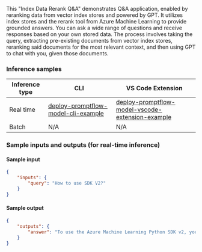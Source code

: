 This "Index Data Rerank Q&A" demonstrates Q&A application, enabled by reranking data from vector index stores and powered by GPT. It utilizes index stores and the rerank tool from Azure Machine Learning to provide grounded answers. You can ask a wide range of questions and receive responses based on your own stored data. The process involves taking the query, extracting pre-existing documents from vector index stores, reranking said documents for the most relevant context, and then using GPT to chat with you, given those documents.


### Inference samples

Inference type|CLI|VS Code Extension
|--|--|--|
Real time|<a href="https://microsoft.github.io/promptflow/how-to-guides/deploy-a-flow/index.html" target="_blank">deploy-promptflow-model-cli-example</a>|<a href="https://microsoft.github.io/promptflow/how-to-guides/deploy-a-flow/index.html" target="_blank">deploy-promptflow-model-vscode-extension-example</a>
Batch | N/A | N/A

### Sample inputs and outputs (for real-time inference)

#### Sample input
```json
{
    "inputs": {
        "query": "How to use SDK V2?"
    }
}
```

#### Sample output
```json
{
    "outputs": {
        "answer": "To use the Azure Machine Learning Python SDK v2, you need to have an Azure Machine Learning workspace and the SDK installed. You can either create a compute instance, which automatically installs the SDK and is pre-configured for ML workflows, or use the provided commands to install the SDK. (Source: https://github.com/prakharg-msft/azureml-tutorials/blob/main//how-to-auto-train-image-models.md)"
    }
}
```